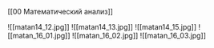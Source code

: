 [[00 Математический анализ]]

![[matan14_12.jpg]]
![[matan14_13.jpg]]
![[matan14_15.jpg]]
![[matan_16_01.jpg]]
![[matan_16_02.jpg]]
![[matan_16_03.jpg]]